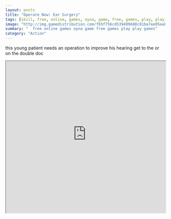 ```yaml
---
layout: posts
title: "Operate Now: Ear Surgery"
tags: [skill, free, online, games, oyna, game, free, games, play, play, games]
image: "http://img.gamedistribution.com/fb5f756cd539499688c81ba7ee05aa8b.jpg"
summary: "  free online games oyna game free games play play games"
category: "Action"
---
```


this young patient needs an operation to improve his hearing get to the or on the double doc

<iframe width="100%" height="480px;" src="http://flash.gamedistribution.com?game=fb5f756cd539499688c81ba7ee05aa8b"></iframe>